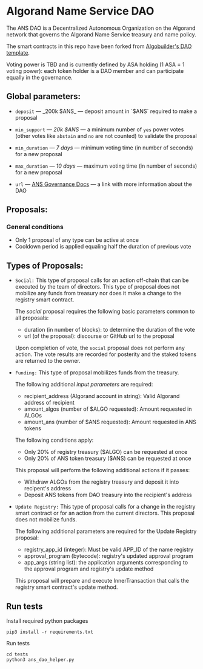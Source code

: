 # Algorand Name Service DAO

The ANS DAO is a Decentralized Autonomous Organization on the Algorand network that governs the Algorand Name Service treasury and name policy.

The smart contracts in this repo have been forked from [Algobuilder's DAO template](https://github.com/scale-it/algo-builder/tree/master/examples/dao).


Voting power is TBD and is currently defined by ASA holding (1 ASA = 1 voting power): each token holder is a DAO member and can participate equally in the governance.


## Global parameters:

-  `deposit` — _200k $ANS_ — deposit amount in `$ANS` required to make a proposal

-  `min_support` — _20k $ANS_ — a minimum number of `yes` power votes (other votes like `abstain` and `no` are not counted) to validate the proposal

-  `min_duration` — _7 days_ — minimum voting time (in number of seconds) for a new proposal

-  `max_duration` — _10 days_ — maximum voting time (in number of seconds) for a new proposal

-  `url` — [ANS Governance Docs]() — a link with more information about the DAO

## Proposals:

### General conditions

* Only 1 proposal of any type can be active at once
* Cooldown period is applied equaling half the duration of previous vote

## Types of Proposals:

* `Social:` This type of proposal calls for an action off-chain that can be executed by the team of directors. This type of proposal does not mobilize any funds from treasury nor does it make a change to the registry smart contract.

	The _social_ proposal requires the following basic parameters common to all proposals:
	* duration (in number of blocks): to determine the duration of the vote
	* url (of the proposal): discourse or GitHub url to the proposal

	Upon completion of vote, the `social` proposal does not perform any action. The vote results are recorded for posterity and the staked tokens are returned to the owner.

* `Funding:` This type of proposal mobilizes funds from the treasury.

	The following additional _input parameters_ are required:
	* recipient_address (Algorand account in string): Valid Algorand address of recipient
	* amount_algos (number of $ALGO requested): Amount requested in ALGOs
	* amount_ans (number of $ANS requested): Amount requested in ANS tokens

	The following conditions apply:
	* Only 20% of registry treasury ($ALGO) can be requested at once
	* Only 20% of ANS token treasury ($ANS) can be requested at once

	This proposal will perform the following additional actions if it passes:
	* Withdraw ALGOs from the registry treasury and deposit it into recipent's address
	* Deposit ANS tokens from DAO treasury into the recipient's address

* `Update Registry:` This type of proposal calls for a change in the registry smart contract or for an action from the current directors. This proposal does not mobilize funds.

	The following additional parameters are required for the Update Registry proposal:
	* registry_app_id (integer): Must be valid APP_ID of the name registry
	* approval_program (bytecode): registry's updated approval program
	* app_args (string list): the application arguments corresponding to the approval program and registry's update method

	This proposal will prepare and execute InnerTransaction that calls the registry smart contract's update method.

## Run tests
Install required python packages
```
pip3 install -r requirements.txt
```
Run tests
```
cd tests
python3 ans_dao_helper.py
```
